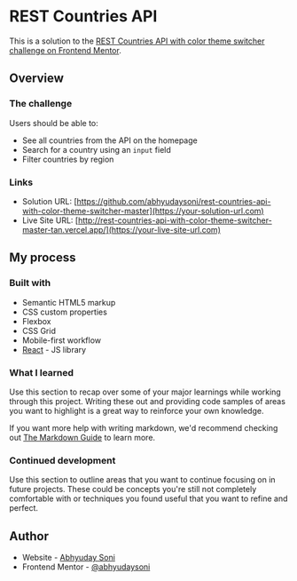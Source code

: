 # REST Countries API

This is a solution to the [REST Countries API with color theme switcher challenge on Frontend Mentor](https://www.frontendmentor.io/challenges/rest-countries-api-with-color-theme-switcher-5cacc469fec04111f7b848ca).


## Overview

### The challenge

Users should be able to:

- See all countries from the API on the homepage
- Search for a country using an `input` field
- Filter countries by region
<!-- - Click on a country to see more detailed information on a separate page -->
<!-- - Click through to the border countries on the detail page -->
<!-- - Toggle the color scheme between light and dark mode *(optional)* -->

### Links

- Solution URL: [https://github.com/abhyudaysoni/rest-countries-api-with-color-theme-switcher-master](https://your-solution-url.com)
- Live Site URL: [http://rest-countries-api-with-color-theme-switcher-master-tan.vercel.app/](https://your-live-site-url.com)

## My process

### Built with

- Semantic HTML5 markup
- CSS custom properties
- Flexbox
- CSS Grid
- Mobile-first workflow
- [React](https://reactjs.org/) - JS library



### What I learned

Use this section to recap over some of your major learnings while working through this project. Writing these out and providing code samples of areas you want to highlight is a great way to reinforce your own knowledge.


If you want more help with writing markdown, we'd recommend checking out [The Markdown Guide](https://www.markdownguide.org/) to learn more.


### Continued development

Use this section to outline areas that you want to continue focusing on in future projects. These could be concepts you're still not completely comfortable with or techniques you found useful that you want to refine and perfect.


## Author

- Website - [Abhyuday Soni](https://www.your-site.com)
- Frontend Mentor - [@abhyudaysoni](https://www.frontendmentor.io/profile/yourusername)